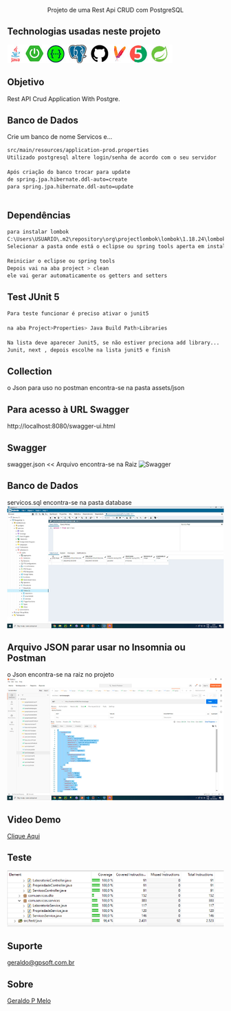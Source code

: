 <p align="center">Projeto de uma Rest Api CRUD com PostgreSQL</p>

<p align="center">

## Technologias usadas neste projeto
<img src="./assets/images/technology.png" alt="Tecnologias usadas" /> 
  
## Objetivo
Rest API Crud Application With Postgre.

## Banco de Dados 
Crie um banco de nome Servicos e...

```bash
src/main/resources/application-prod.properties
Utilizado postgresql altere login/senha de acordo com o seu servidor

Após criação do banco trocar para update
de spring.jpa.hibernate.ddl-auto=create
para spring.jpa.hibernate.ddl-auto=update
  
```
  
## Dependências
```bash
para instalar lombok
C:\Users\USUARIO\.m2\repository\org\projectlombok\lombok\1.18.24\lombok-1.18.24.jar
Selecionar a pasta onde está o eclipse ou spring tools aperta em install

Reiniciar o eclipse ou spring tools
Depois vai na aba project > clean
ele vai gerar automaticamente os getters and setters

```
  
## Test JUnit 5
```bash
Para teste funcionar é preciso ativar o junit5

na aba Project>Properties> Java Build Path>Libraries

Na lista deve aparecer Junit5, se não estiver preciona add library...
Junit, next , depois escolhe na lista junit5 e finish
```

## Collection
o Json para uso no postman encontra-se na pasta assets/json
  
## Para acesso à URL Swagger
http://localhost:8080/swagger-ui.html
  
## Swagger
swagger.json << Arquivo encontra-se na Raiz
<img src="./assets/images/swagger.jpg" alt="Swagger" /> 
  
## Banco de Dados
servicos.sql encontra-se na pasta database
<img src="./assets/images/banco.jpg" alt="BancoPostgre" /> 
  
## Arquivo JSON parar usar no Insomnia ou Postman
o Json encontra-se na raiz no projeto
<img src="./assets/images/postman.jpg" alt="Json" /> 

## Video Demo
<a href="https://youtu.be/HUl-Nuvemcw" target="_blank">Clique Aqui</a>

## Teste
<img src="./assets/images/test.png" alt="testeUnit5" /> 

## Suporte

geraldo@gpsoft.com.br

## Sobre

[Geraldo P Melo](https://gpsoft.com.br)